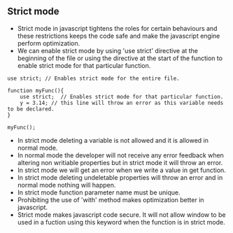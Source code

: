 ## Strict mode
* Strict mode in javascript tightens the roles for certain behaviours and these restrictions keeps the code safe and make the javascript engine perform optimization.
* We can enable strict mode by using 'use strict' directive at the beginning of the file or using the directive at the start of the function to enable strict mode for that particular function.
```
use strict; // Enables strict mode for the entire file.

function myFunc(){
	use strict;	 // Enables strict mode for that particular function.
	y = 3.14; // this line will throw an error as this variable needs to be declared.
}

myFunc();
```
* In strict mode deleting a variable is not allowed and it is allowed in normal mode.
* In normal mode the developer will not receive any error feedback when altering non writiable properties but in strict mode it will throw an error.
* In strict mode we will get an error when we write a value in get function.
* In strict mode deleting undeletable properties will throw an error and in normal mode nothing will happen.
* In strict mode function parameter name must be unique.
* Prohibiting the use of 'with' method makes optimization better in javascript.
* Strict mode makes javascript code secure. It will not allow window to be used in a fuction using this keyword when the function is in strict mode. 

